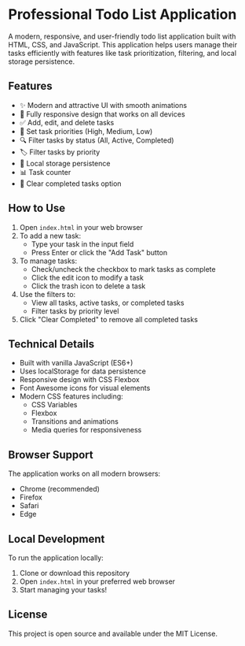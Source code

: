 # Professional Todo List Application

A modern, responsive, and user-friendly todo list application built with HTML, CSS, and JavaScript. This application helps users manage their tasks efficiently with features like task prioritization, filtering, and local storage persistence.

## Features

- ✨ Modern and attractive UI with smooth animations
- 📱 Fully responsive design that works on all devices
- ✅ Add, edit, and delete tasks
- 🎯 Set task priorities (High, Medium, Low)
- 🔍 Filter tasks by status (All, Active, Completed)
- 🏷️ Filter tasks by priority
- 💾 Local storage persistence
- 📊 Task counter
- 🧹 Clear completed tasks option

## How to Use

1. Open `index.html` in your web browser
2. To add a new task:
   - Type your task in the input field
   - Press Enter or click the "Add Task" button
3. To manage tasks:
   - Check/uncheck the checkbox to mark tasks as complete
   - Click the edit icon to modify a task
   - Click the trash icon to delete a task
4. Use the filters to:
   - View all tasks, active tasks, or completed tasks
   - Filter tasks by priority level
5. Click "Clear Completed" to remove all completed tasks

## Technical Details

- Built with vanilla JavaScript (ES6+)
- Uses localStorage for data persistence
- Responsive design with CSS Flexbox
- Font Awesome icons for visual elements
- Modern CSS features including:
  - CSS Variables
  - Flexbox
  - Transitions and animations
  - Media queries for responsiveness

## Browser Support

The application works on all modern browsers:
- Chrome (recommended)
- Firefox
- Safari
- Edge

## Local Development

To run the application locally:

1. Clone or download this repository
2. Open `index.html` in your preferred web browser
3. Start managing your tasks!

## License

This project is open source and available under the MIT License. 